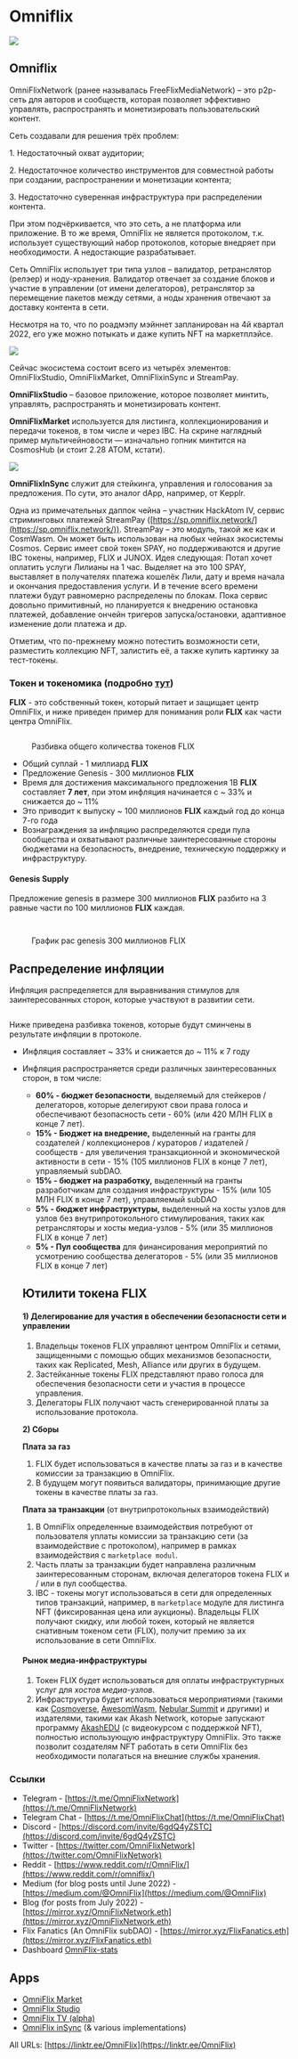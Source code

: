 # Omniflix

![](https://img3.teletype.in/files/66/8a/668ae16a-3366-47c6-b3d6-60c6f8499769.png)

## Omniflix <a href="#oksn" id="oksn"></a>

OmniFlixNetwork (ранее называлась FreeFlixMediaNetwork) – это p2p-сеть для авторов и сообществ, которая позволяет эффективно управлять, распространять и монетизировать пользовательский контент.

Сеть создавали для решения трёх проблем:

1\. Недостаточный охват аудитории;

2\. Недостаточное количество инструментов для совместной работы при создании, распространении и монетизации контента;

3\. Недостаточно суверенная инфраструктура при распределении контента.

При этом подчёркивается, что это сеть, а не платформа или приложение. В то же время, OmniFlix не является протоколом, т.к. использует существующий набор протоколов, которые внедряет при необходимости. А недостающие разрабатывает.

Сеть OmniFlix использует три типа узлов – валидатор, ретранслятор (релэер) и ноду-хранения. Валидатор отвечает за создание блоков и участие в управлении (от имени делегаторов), ретранслятор за перемещение пакетов между сетями, а ноды хранения отвечают за доставку контента в сети.

Несмотря на то, что по роадмэпу мэйннет запланирован на 4й квартал 2022, его уже можно потыкать и даже купить NFT на маркетплэйсе.

![](https://telegra.ph/file/d3aa4e68024e2268fcf98.png)

Сейчас экосистема состоит всего из четырёх элементов: OmniFlixStudio, OmniFlixMarket, OmniFlixinSync и StreamPay.

**OmniFlixStudio** – базовое приложение, которое позволяет минтить, управлять, распространять и монетизировать контент.

**OmniFlixMarket** используется для листинга, коллекционирования и передачи токенов, в том числе и через IBC. На скрине наглядный пример мультичейновости — изначально гопник минтится на CosmosHub (и стоит 2.28 ATOM, кстати).

![](https://telegra.ph/file/971f3fb9200824a74f650.png)

**OmniFlixInSync** служит для стейкинга, управления и голосования за предложения. По сути, это аналог dApp, например, от Kepplr.

Одна из примечательных даппок чейна – участник HackAtom IV, сервис стриминговых платежей StreamPay ([https://sp.omniflix.network/](https://sp.omniflix.network/)). StreamPay – это модуль, такой же как и CosmWasm. Он может быть использован на любых чейнах экосистемы Cosmos. Сервис имеет свой токен SPAY, но поддерживаются и другие IBC токены, например, FLIX и JUNOX. Идея следующая: Потап хочет оплатить услуги Лилианы на 1 час. Выделяет на это 100 SPAY, выставляет в получателях платежа кошелёк Лили, дату и время начала и окончания предоставления услуги. И в течение всего времени платежи будут равномерно распределены по блокам. Пока сервис довольно примитивный, но планируется к внедрению остановка платежей, добавление ончейн тригеров запуска/остановки, адаптивное изменение доли платежа и др.

Отметим, что по-прежнему можно потестить возможности сети, разместить коллекцию NFT, залистить её, а также купить картинку за тест-токены.

### Токен и токеномика (подробно [тут](https://mirror.xyz/omniflixnetwork.eth/ofhbzvUBx5WjrrGyNWHSnGYFDA3NtnmIGko16cxYG4M))

**FLIX** - это собственный токен, который питает и защищает центр OmniFlix, и ниже приведен пример для понимания роли **FLIX** как части центра OmniFlix.

<figure><img src="../.gitbook/assets/image (30).png" alt=""><figcaption><p>Разбивка общего количества токенов FLIX</p></figcaption></figure>

* Общий суплай - 1 миллиард **FLIX**
* Предложение Genesis - 300 миллионов **FLIX**
* Время для достижения максимального предложения 1B **FLIX** составляет **7 лет**, при этом инфляция начинается с \~ 33% и снижается до \~ 11%
* Это приводит к выпуску \~ 100 миллионов **FLIX** каждый год до конца 7-го года
* Вознаграждения за инфляцию распределяются среди пула сообщества и охватывают различные заинтересованные стороны бюджетами на безопасность, внедрение, техническую поддержку и инфраструктуру.

#### Genesis Supply

Предложение genesis в размере 300 миллионов **FLIX** разбито на 3 равные части по 100 миллионов **FLIX** каждая.

<figure><img src="../.gitbook/assets/image (29).png" alt=""><figcaption></figcaption></figure>

<figure><img src="../.gitbook/assets/image (2) (2) (2).png" alt=""><figcaption><p>График рас genesis 300 миллионов FLIX</p></figcaption></figure>

## Распределение инфляции

Инфляция распределяется для выравнивания стимулов для заинтересованных сторон, которые участвуют в развитии сети.

<figure><img src="../.gitbook/assets/image (1) (1).png" alt=""><figcaption></figcaption></figure>

Ниже приведена разбивка токенов, которые будут сминчены в результате инфляции в протоколе.

* Инфляция составляет \~ 33% и снижается до \~ 11% к 7 году
*   Инфляция распространяется среди различных заинтересованных сторон, в том числе:

    * **60% - бюджет безопасности**, выделяемый для стейкеров / делегаторов, которые делегируют свои права голоса и обеспечивают безопасность сети - 60% (или 420 МЛН FLIX в конце 7 лет).
    * **15% - Бюджет на внедрение,** выделенный на гранты для создателей / коллекционеров / кураторов / издателей / сообществ - для увеличения транзакционной и экономической активности в сети - 15% (105 миллионов FLIX в конце 7 лет), управляемый subDAO.
    * **15% - бюджет на разработку,** выделенный на гранты разработчикам для создания инфраструктуры - 15% (или 105 МЛН FLIX в конце 7 лет), управляемый subDAO
    * **5% - бюджет инфраструктуры,** выделенный на хосты узлов для узлов без внутрипротокольного стимулирования, таких как ретрансляторы и хосты медиа-узлов - 5% (или 35 миллионов FLIX в конце 7 лет)
    * **5% - Пул сообщества** для финансирования мероприятий по усмотрению сообщества делегаторов - 5% (или 35 миллионов FLIX в конце 7 лет)



    ## Ютилити токена FLIX



    #### 1) Делегирование для участия в обеспечении безопасности сети и управлении

    1. Владельцы токенов FLIX управляют центром OmniFlix и сетями, защищенными с помощью общих механизмов безопасности, таких как Replicated, Mesh, Alliance или других в будущем.
    2. Застейканные токены FLIX представляют право голоса  для обеспечения безопасности сети и участия в процессе управления.
    3.  Делегаторы FLIX получают часть сгенерированной платы за использование протокола.



    **2) Сборы**

    &#x20;    **Плата за газ**

    1. FLIX будет использоваться в качестве платы за газ и в качестве комиссии за транзакцию в OmniFlix.
    2. В будущем могут появиться валидаторы, принимающие другие токены в качестве платы за газ.

    &#x20;    **Плата за транзакции** (от внутрипротокольных взаимодействий)

    1. В OmniFlix определенные взаимодействия потребуют от пользователя уплаты комиссии за транзакцию сети (за взаимодействие с протоколом), например в рамках взаимодействия с `marketplace modul`.
    2. Часть платы за транзакции будет направлена различным заинтересованным сторонам, включая делегаторов токена FLIX и / или в пул сообщества.
    3. IBC - токены  могут использоваться в сети для определенных типов транзакций, например, в `marketplace` модуле для листинга NFT (фиксированная цена или аукционы). Владельцы FLIX получают скидку, или любой токен, который не является снативным токеном сети (FLIX), получит премию за их использование в сети OmniFlix.

    #### &#x20;  Рынок медиа-инфраструктуры

    1. Токен FLIX будет использоваться для оплаты инфраструктурных услуг для _хостов медиа-узлов_.
    2. Инфраструктура будет использоваться мероприятиями (такими как [Cosmoverse](https://cosmoverse.omniflix.co/), [AwesomWasm](https://tickets.awesomwasm.com/buyTickets), [Nebular Summit](https://tickets.nebular.builders/) и другими) и издателями, такими как Akash Network, которые запускают программу [AkashEDU](https://akashedu.omniflix.tv/) (с видеокурсом с поддержкой NFT), полностью использующую инфраструктуру OmniFlix. Это также позволит создателям NFT работать в сети OmniFlix без необходимости полагаться на внешние службы хранения.

### Ссылки

* Telegram - [https://t.me/OmniFlixNetwork](https://t.me/OmniFlixNetwork)
* Telegram Chat - [https://t.me/OmniFlixChat](https://t.me/OmniFlixChat)
* Discord - [https://discord.com/invite/6gdQ4yZSTC](https://discord.com/invite/6gdQ4yZSTC)
* Twitter - [https://twitter.com/OmniFlixNetwork](https://twitter.com/OmniFlixNetwork)
* Reddit - [https://www.reddit.com/r/OmniFlix/](https://www.reddit.com/r/omniflix/)
* Medium (for blog posts until June 2022) - [https://medium.com/@OmniFlix](https://medium.com/@OmniFlix)
* Blog (for posts from July 2022) - [https://mirror.xyz/OmniFlixNetwork.eth](https://mirror.xyz/OmniFlixNetwork.eth)
* Flix Fanatics (An OmniFlix subDAO) - [https://mirror.xyz/FlixFanatics.eth](https://mirror.xyz/FlixFanatics.eth)
* Dashboard [OmniFlix-stats](https://monitor.bronbro.io/d/omniflix-stats/omniflix-stats?orgId=2\&refresh=5s)&#x20;

## Apps

* [OmniFlix Market](https://omniflix.market/)
* [OmniFlix Studio](https://app.omniflix.studio/)
* [OmniFlix TV (alpha)](https://alpha.omniflix.tv/)
* [OmniFlix inSync](https://omniflix.co/) (& various implementations)

All URLs: [https://linktr.ee/OmniFlix](https://linktr.ee/OmniFlix)
